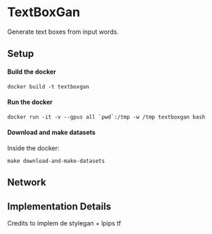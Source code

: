 # TextBoxGan

Generate text boxes from input words.
## Setup

#### Build the docker
``` 
docker build -t textboxgan 
```

#### Run the docker
```
docker run -it -v --gpus all `pwd`:/tmp -w /tmp textboxgan bash
```

#### Download and make datasets

Inside the docker:

```
make download-and-make-datasets
```

## Network

## Implementation Details


Credits to implem de stylegan + lpips tf
